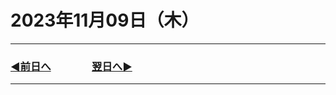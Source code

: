 # 2023年11月09日（木）

---

### [◀️前日へ](https://github.com/yuasys/chatty-journal/blob/main/2023/11/2023-11-08.md)&emsp;&emsp;&emsp;&emsp;[翌日へ▶️](https://github.com/yuasys/chatty-journal/blob/main/2023/11/2023-11-10.md)

---
